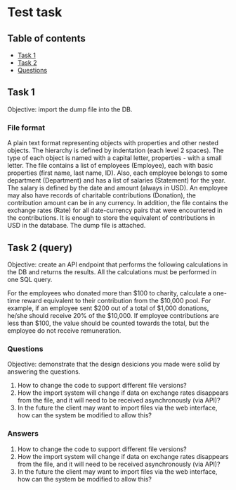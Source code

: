 # Test task

## Table of contents

- [Task 1](#task-1)
- [Task 2](#task-2)
- [Questions](#questions)

## Task 1

Objective: import the dump file into the DB.

### File format

A plain text format representing objects with properties and other nested
objects. The hierarchy is defined by indentation (each level 2 spaces).
The type of each object is named with a capital letter, properties - with a
small letter. The file contains a list of employees (Employee), each with basic
properties (first name, last name, ID). Also, each employee belongs to some
department (Department) and has a list of salaries (Statement) for the year.
The salary is defined by the date and amount (always in USD). An employee may
also have records of charitable contributions (Donation), the contribution
amount can be in any currency. In addition, the file contains the exchange
rates (Rate) for all date-currency pairs that were encountered in the
contributions. It is enough to store the equivalent of contributions in USD
in the database.
The dump file is attached.

## Task 2 (query)

Objective: create an API endpoint that performs the following calculations
in the DB and returns the results. All the calculations must be performed
in one SQL query.

For the employees who donated more than $100 to charity, calculate a one-time
reward equivalent to their contribution from the $10,000 pool.
For example, if an employee sent $200 out of a total of $1,000 donations,
he/she should receive 20% of the $10,000.
If employee contributions are less than $100, the value should be counted
towards the total, but the employee do not receive remuneration.

### Questions

Objective: demonstrate that the design desicions you made were solid by
answering the questions.

1. How to change the code to support different file versions?
2. How the import system will change if data on exchange rates disappears from
   the file, and it will need to be received asynchronously (via API)?
3. In the future the client may want to import files via the web interface,
   how can the system be modified to allow this?

### Answers

1. How to change the code to support different file versions?
2. How the import system will change if data on exchange rates disappears from
   the file, and it will need to be received asynchronously (via API)?
3. In the future the client may want to import files via the web interface,
   how can the system be modified to allow this?
